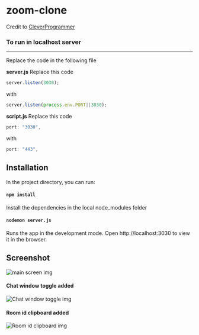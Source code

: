 # zoom-clone
Credit to [CleverProgrammer](https://www.youtube.com/watch?v=ZVznzY7EjuY&t=3423s&ab_channel=CleverProgrammer)

### To run in localhost server
***

Replace the code in the following file

**server.js**
Replace this code
```javascript
server.listen(3030);
```
with
```javascript
server.listen(process.env.PORT||3030);
```

 **script.js**
 Replace this code
```javascript
port: "3030",
```
with
```javascript
port: "443",
```


## Installation
In the project directory, you can run:
#### `npm install`
Install the dependencies in the local node_modules folder

#### `nodemon server.js`
Runs the app in the development mode.
Open http://localhost:3030 to view it in the browser.

## Screenshot

![main screen img](https://i.imgur.com/a6D6Ya0.jpg "main screen")

#### Chat window toggle added
![Chat window toggle img](https://1.bp.blogspot.com/-UZFVe4RpbTs/X7qca6JIp8I/AAAAAAAAGzA/VO4ucZF1-WMnmvUEzjBbZxgLKOuFiBRcgCNcBGAsYHQ/s0/Toggle_chat_window.gif "Chat window toggle")

#### Room id clipboard added
![Room id clipboard img](https://1.bp.blogspot.com/-kKN2X5Sg6lw/X7qcbO5rCbI/AAAAAAAAGzE/iSnobWbSzx4WShoiNRrwiwwt7bpFWRVWQCNcBGAsYHQ/s0/room-id-clipboard.gif "Room id clipboard")

